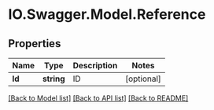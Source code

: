 # IO.Swagger.Model.Reference
## Properties

Name | Type | Description | Notes
------------ | ------------- | ------------- | -------------
**Id** | **string** | ID | [optional] 

[[Back to Model list]](../README.md#documentation-for-models) [[Back to API list]](../README.md#documentation-for-api-endpoints) [[Back to README]](../README.md)

